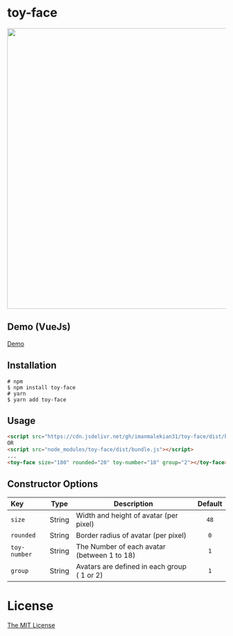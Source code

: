 # toy-face

<p align="center">
<img width="648" src="https://user-images.githubusercontent.com/58827166/183727670-e5909d83-0e15-431c-af05-d626ab1a8492.png">
</p>

## Demo (VueJs)

[Demo](https://vue-toy-face.vercel.app/)

## Installation

```shell
# npm
$ npm install toy-face
# yarn
$ yarn add toy-face
```

## Usage

```html
<script src="https://cdn.jsdelivr.net/gh/imanmalekian31/toy-face/dist/bundle.js"></script>
OR
<script src="node_modules/toy-face/dist/bundle.js"></script>
...
<toy-face size="180" rounded="20" toy-number="18" group="2"></toy-face>
```

## Constructor Options

| Key          | Type   | Description                                 | Default |
| :----------- | ------ | ------------------------------------------- | :-----: |
| `size`       | String | Width and height of avatar (per pixel)      |  `48`   |
| `rounded`    | String | Border radius of avatar (per pixel)         |   `0`   |
| `toy-number` | String | The Number of each avatar (between 1 to 18) |   `1`   |
| `group`      | String | Avatars are defined in each group ( 1 or 2) |   `1`   |

# License

[The MIT License](http://opensource.org/licenses/MIT)
